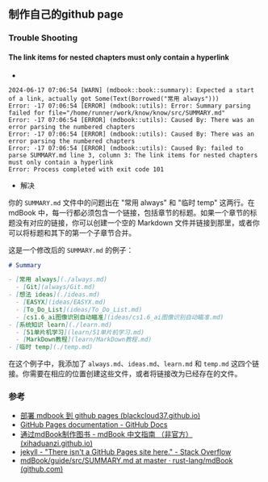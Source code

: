 ## 制作自己的github page

### Trouble Shooting 

#### The link items for nested chapters must only contain a hyperlink

* 

```shell
2024-06-17 07:06:54 [WARN] (mdbook::book::summary): Expected a start of a link, actually got Some(Text(Borrowed("常用 always")))
Error: -17 07:06:54 [ERROR] (mdbook::utils): Error: Summary parsing failed for file="/home/runner/work/know/know/src/SUMMARY.md"
Error: -17 07:06:54 [ERROR] (mdbook::utils): Caused By: There was an error parsing the numbered chapters
Error: -17 07:06:54 [ERROR] (mdbook::utils): Caused By: There was an error parsing the numbered chapters
Error: -17 07:06:54 [ERROR] (mdbook::utils): Caused By: failed to parse SUMMARY.md line 3, column 3: The link items for nested chapters must only contain a hyperlink
Error: Process completed with exit code 101
```

* 解决

你的 `SUMMARY.md` 文件中的问题出在 "常用 always" 和 "临时 temp" 这两行。在 mdBook 中，每一行都必须包含一个链接，包括章节的标题。如果一个章节的标题没有对应的链接，你可以创建一个空的 Markdown 文件并链接到那里，或者你可以将标题和其下的第一个子章节合并。

这是一个修改后的 `SUMMARY.md` 的例子：

```markdown
# Summary

- [常用 always](./always.md)
  - [Git](always/Git.md)
- [想法 ideas](./ideas.md)
  - [EASYX](ideas/EASYX.md)
  - [To_Do_List](ideas/To_Do_List.md)
  - [cs1.6_ai图像识别自动瞄准](ideas/cs1.6_ai图像识别自动瞄准.md)
- [系统知识 learn](./learn.md)
  - [51单片机学习](learn/51单片机学习.md)
  - [MarkDown教程](learn/MarkDown教程.md)
- [临时 temp](./temp.md)
```

在这个例子中，我添加了 `always.md`、`ideas.md`、`learn.md` 和 `temp.md` 这四个链接。你需要在相应的位置创建这些文件，或者将链接改为已经存在的文件。

### 参考
- [部署 mdbook 到 github pages (blackcloud37.github.io)](https://blackcloud37.github.io/mdbook-blog/misc/deploy-mdbook.html)
- [GitHub Pages documentation - GitHub Docs](https://docs.github.com/en/pages)
- [通过mdBook制作图书 - mdBook 中文指南 （非官方） (xihaduanzi.github.io)](https://xihaduanzi.github.io/mdBook_guide_cn/guide/creating.html)
- [jekyll - "There isn't a GitHub Pages site here." - Stack Overflow](https://stackoverflow.com/questions/46759097/there-isnt-a-github-pages-site-here)
- [mdBook/guide/src/SUMMARY.md at master · rust-lang/mdBook (github.com)](https://github.com/rust-lang/mdBook/blob/master/guide/src/SUMMARY.md?plain=1)
